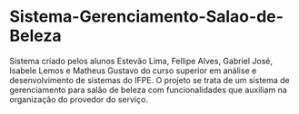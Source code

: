# Sistema-Gerenciamento-Salao-de-Beleza
Sistema criado pelos alunos Estevão Lima, Fellipe Alves, Gabriel José, Isabele Lemos e Matheus Gustavo do curso superior em análise e desenvolvimento de sistemas do IFPE.  O projeto se trata de um sistema de gerenciamento para salão de beleza com funcionalidades que auxiliam na organização do provedor do serviço.
